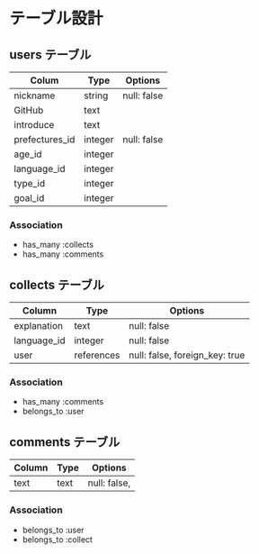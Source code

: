 # テーブル設計

## users テーブル
| Colum             | Type    | Options                   |
| --------          | ------  | ----------                |
| nickname          | string  | null: false               |
| GitHub            | text    |                           |
| introduce         | text    |                           |
| prefectures_id    | integer | null: false               |
| age_id            | integer |                           |
| language_id       | integer |                           |
| type_id           | integer |                           |
| goal_id           | integer |                           |

### Association

- has_many :collects
- has_many :comments

## collects テーブル

| Column          | Type      | Options                        |
| ------          | ------    | -----------                    |
| explanation     | text      | null: false                    |
| language_id     | integer   | null: false                    |
| user            | references| null: false, foreign_key: true |

### Association

- has_many :comments
- belongs_to :user


## comments テーブル

| Column           | Type       | Options                        |
| -------          | ---------- | ------------------------------ |
| text             | text       | null: false,                   |
### Association

- belongs_to :user
- belongs_to :collect
